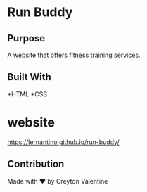 # Run Buddy

## Purpose 
A website that offers fitness training services.

## Built With
*HTML
*CSS

# website
https://lernantino.github.io/run-buddy/

## Contribution
Made with ❤️ by Creyton Valentine
